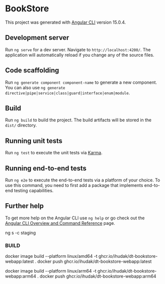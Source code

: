 # BookStore

This project was generated with [Angular CLI](https://github.com/angular/angular-cli) version 15.0.4.

## Development server

Run `ng serve` for a dev server. Navigate to `http://localhost:4200/`. The application will automatically reload if you change any of the source files.

## Code scaffolding

Run `ng generate component component-name` to generate a new component. You can also use `ng generate directive|pipe|service|class|guard|interface|enum|module`.

## Build

Run `ng build` to build the project. The build artifacts will be stored in the `dist/` directory.

## Running unit tests

Run `ng test` to execute the unit tests via [Karma](https://karma-runner.github.io).

## Running end-to-end tests

Run `ng e2e` to execute the end-to-end tests via a platform of your choice. To use this command, you need to first add a package that implements end-to-end testing capabilities.

## Further help

To get more help on the Angular CLI use `ng help` or go check out the [Angular CLI Overview and Command Reference](https://angular.io/cli) page.


ng s -c staging
### BUILD
docker image build --platform linux/amd64 -t ghcr.io/ihudak/dt-bookstore-webapp:latest .
docker push ghcr.io/ihudak/dt-bookstore-webapp:latest

docker image build --platform linux/arm64 -t ghcr.io/ihudak/dt-bookstore-webapp:arm64 .
docker push ghcr.io/ihudak/dt-bookstore-webapp:arm64
